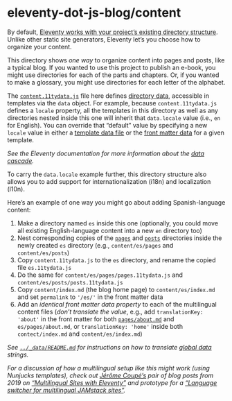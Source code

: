 # eleventy-dot-js-blog/content

By default, [Eleventy works with your project’s existing directory structure](https://www.11ty.dev/docs/). Unlike other static site generators, Eleventy let’s you choose how to organize your content.

This directory shows _one way_ to organize content into pages and posts, like a typical blog. If you wanted to use this project to publish an e-book, you might use directories for each of the parts and chapters. Or, if you wanted to make a glossary, you might use directories for each letter of the alphabet.

The [`content.11tydata.js`](https://gitlab.com/reubenlillie/eleventy-dot-js-blog/-/blob/master/content/content.11tydata.js) file here defines [directory data](https://www.11ty.dev/docs/data-template-dir/), accessible in templates via the `data` object. For example, because `content.11tydata.js` defines a `locale` property, all the templates in this directory as well as any directories nested inside this one will inherit that `data.locale` value (i.e., `en` for English). You can override that “default” value by specifying a new `locale` value in either a [template data file](https://www.11ty.dev/docs/data-template-dir/) or the [front matter data](https://www.11ty.dev/docs/data-frontmatter/) for a given template.

_See the Eleventy documentation for more information about the [data cascade](https://www.11ty.dev/docs/data-cascade/)._

To carry the `data.locale` example further, this directory structure also allows you to add support for internationalization (i18n) and localization (l10n).

Here’s an example of one way you might go about adding Spanish-language content:

1. Make a directory named `es` inside this one (optionally, you could move all existing English-language content into a new `en` directory too)
1. Nest corresponding copies of the [`pages`](https://gitlab.com/reubenlillie/eleventy-dot-js-blog/-/tree/master/content/pages) and [`posts`](https://gitlab.com/reubenlillie/eleventy-dot-js-blog/-/tree/master/content/posts) directories inside the newly created `es` directory (e.g., `content/es/pages` and `content/es/posts`)
1. Copy `content.11tydata.js` to the `es` directory, and rename the copied file `es.11tydata.js`
1. Do the same for `content/es/pages/pages.11tydata.js` and `content/es/posts/posts.11tydata.js`
1. Copy `content/index.md` (the blog home page) to `content/es/index.md` and set `permalink` to `'/es/'` in the front matter data
1. Add an _identical front matter data property_ to each of the multilingual content files (_don’t translate the value_, e.g., add `translationKey: 'about'` in the front matter for both [`pages/about.md`](https://gitlab.com/reubenlillie/eleventy-dot-js-blog/-/blob/master/content/pages/about.md) and `es/pages/about.md`, or `translationKey: 'home'` inside both `contect/index.md` and `content/es/index.md`)

_See [`../_data/README.md`](https://gitlab.com/reubenlillie/eleventy-dot-js-blog/-/blob/master/_data/README.md) for instructions on how to translate [global data](https://www.11ty.dev/docs/data-global/) strings._

_For a discussion of how a multilingual setup like this might work (using Nunjucks templates), check out [Jérôme Coupé’s](https://twitter.com/jeromecoupe) pair of blog posts from 2019 on [“Multilingual Sites with Eleventy”](https://www.webstoemp.com/blog/multilingual-sites-eleventy/) and prototype for a [“Language switcher for multilingual JAMstack sites”](https://www.webstoemp.com/blog/language-switcher-multilingual-jamstack-sites/)._
